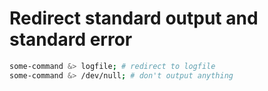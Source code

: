 # Redirect standard output and standard error

```bash
some-command &> logfile; # redirect to logfile
some-command &> /dev/null; # don't output anything
```
